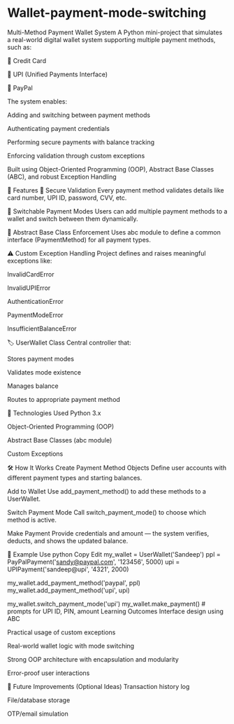 # Wallet-payment-mode-switching

 Multi-Method Payment Wallet System
A Python mini-project that simulates a real-world digital wallet system supporting multiple payment methods, such as:

🏦 Credit Card

📲 UPI (Unified Payments Interface)

📧 PayPal

The system enables:

Adding and switching between payment methods

Authenticating payment credentials

Performing secure payments with balance tracking

Enforcing validation through custom exceptions

Built using Object-Oriented Programming (OOP), Abstract Base Classes (ABC), and robust Exception Handling

🚀 Features
🔐 Secure Validation
Every payment method validates details like card number, UPI ID, password, CVV, etc.

🔄 Switchable Payment Modes
Users can add multiple payment methods to a wallet and switch between them dynamically.

🧠 Abstract Base Class Enforcement
Uses abc module to define a common interface (PaymentMethod) for all payment types.

⚠️ Custom Exception Handling
Project defines and raises meaningful exceptions like:

InvalidCardError

InvalidUPIError

AuthenticationError

PaymentModeError

InsufficientBalanceError

🏷️ UserWallet Class
Central controller that:

Stores payment modes

Validates mode existence

Manages balance

Routes to appropriate payment method

🔧 Technologies Used
Python 3.x

Object-Oriented Programming (OOP)

Abstract Base Classes (abc module)

Custom Exceptions

🛠️ How It Works
Create Payment Method Objects
Define user accounts with different payment types and starting balances.

Add to Wallet
Use add_payment_method() to add these methods to a UserWallet.

Switch Payment Mode
Call switch_payment_mode() to choose which method is active.

Make Payment
Provide credentials and amount — the system verifies, deducts, and shows the updated balance.

🧪 Example Use
python
Copy
Edit
my_wallet = UserWallet('Sandeep')
ppl = PayPalPayment('sandy@paypal.com', '123456', 5000)
upi = UPIPayment('sandeep@upi', '4321', 2000)

my_wallet.add_payment_method('paypal', ppl)
my_wallet.add_payment_method('upi', upi)

my_wallet.switch_payment_mode('upi')
my_wallet.make_payment()  # prompts for UPI ID, PIN, amount
 Learning Outcomes
Interface design using ABC

Practical usage of custom exceptions

Real-world wallet logic with mode switching

Strong OOP architecture with encapsulation and modularity

Error-proof user interactions

🧠 Future Improvements (Optional Ideas)
Transaction history log

File/database storage

OTP/email simulation

